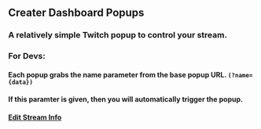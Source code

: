 ## Creater Dashboard Popups
### A relatively simple Twitch popup to control your stream.

### For Devs:
#### Each popup grabs the name parameter from the base popup URL. `(?name={data})`
#### If this paramter is given, then you will automatically trigger the popup.

#### [Edit Stream Info](./EditStreamInfo.html)
